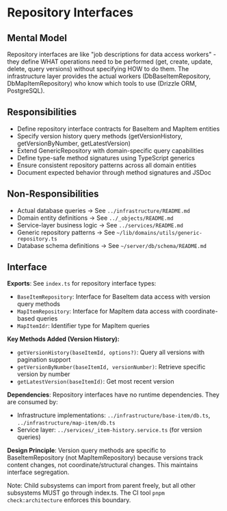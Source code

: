 # Repository Interfaces

## Mental Model
Repository interfaces are like "job descriptions for data access workers" - they define WHAT operations need to be performed (get, create, update, delete, query versions) without specifying HOW to do them. The infrastructure layer provides the actual workers (DbBaseItemRepository, DbMapItemRepository) who know which tools to use (Drizzle ORM, PostgreSQL).

## Responsibilities
- Define repository interface contracts for BaseItem and MapItem entities
- Specify version history query methods (getVersionHistory, getVersionByNumber, getLatestVersion)
- Extend GenericRepository with domain-specific query capabilities
- Define type-safe method signatures using TypeScript generics
- Ensure consistent repository patterns across all domain entities
- Document expected behavior through method signatures and JSDoc

## Non-Responsibilities
- Actual database queries → See `../infrastructure/README.md`
- Domain entity definitions → See `../_objects/README.md`
- Service-layer business logic → See `../services/README.md`
- Generic repository patterns → See `~/lib/domains/utils/generic-repository.ts`
- Database schema definitions → See `~/server/db/schema/README.md`

## Interface
**Exports**: See `index.ts` for repository interface types:
- `BaseItemRepository`: Interface for BaseItem data access with version query methods
- `MapItemRepository`: Interface for MapItem data access with coordinate-based queries
- `MapItemIdr`: Identifier type for MapItem queries

**Key Methods Added (Version History):**
- `getVersionHistory(baseItemId, options?)`: Query all versions with pagination support
- `getVersionByNumber(baseItemId, versionNumber)`: Retrieve specific version by number
- `getLatestVersion(baseItemId)`: Get most recent version

**Dependencies**: Repository interfaces have no runtime dependencies. They are consumed by:
- Infrastructure implementations: `../infrastructure/base-item/db.ts`, `../infrastructure/map-item/db.ts`
- Service layer: `../services/_item-history.service.ts` (for version queries)

**Design Principle**: Version query methods are specific to BaseItemRepository (not MapItemRepository) because versions track content changes, not coordinate/structural changes. This maintains interface segregation.

Note: Child subsystems can import from parent freely, but all other subsystems MUST go through index.ts. The CI tool `pnpm check:architecture` enforces this boundary.
